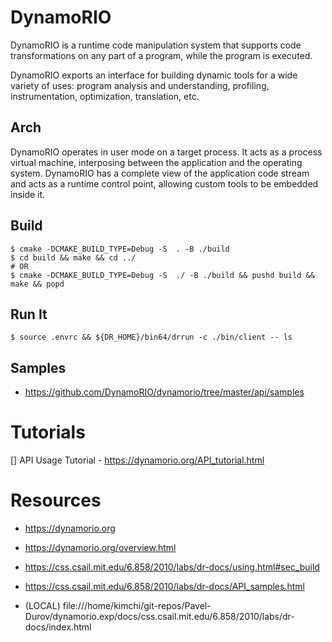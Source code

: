 # DynamoRIO

DynamoRIO is a runtime code manipulation system that supports code transformations on any part of a program, while the program is executed. 

DynamoRIO exports an interface for building dynamic tools for a wide variety of uses: program analysis and understanding, profiling, instrumentation, optimization, translation, etc.

## Arch

DynamoRIO operates in user mode on a target process. It acts as a process virtual machine, interposing between the application and the operating system. 
DynamoRIO has a complete view of the application code stream and acts as a runtime control point, allowing custom tools to be embedded inside it.

## Build

```
$ cmake -DCMAKE_BUILD_TYPE=Debug -S  . -B ./build
$ cd build && make && cd ../
# OR
$ cmake -DCMAKE_BUILD_TYPE=Debug -S  ./ -B ./build && pushd build && make && popd
```

## Run It
```shell
$ source .envrc && ${DR_HOME}/bin64/drrun -c ./bin/client -- ls
```
## Samples

- https://github.com/DynamoRIO/dynamorio/tree/master/api/samples

# Tutorials

[] API Usage Tutorial - https://dynamorio.org/API_tutorial.html

# Resources

- https://dynamorio.org

- https://dynamorio.org/overview.html

- https://css.csail.mit.edu/6.858/2010/labs/dr-docs/using.html#sec_build

- https://css.csail.mit.edu/6.858/2010/labs/dr-docs/API_samples.html

- (LOCAL) file:///home/kimchi/git-repos/Pavel-Durov/dynamorio.exp/docs/css.csail.mit.edu/6.858/2010/labs/dr-docs/index.html
 